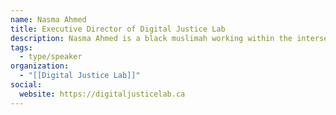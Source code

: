 ```yaml
---
name: Nasma Ahmed
title: Executive Director of Digital Justice Lab
description: Nasma Ahmed is a black muslimah working within the intersections of social justice, technology and policy. She is a technologist and capacity builder based in Toronto. She is the Executive Director of the Digital Justice Lab a national organization focusing on building a more just and equitable digital future in Canada and fellow with Mozilla-Ford Foundation.
tags:
  - type/speaker
organization:
  - "[[Digital Justice Lab]]"
social:
  website: https://digitaljusticelab.ca
---
```

